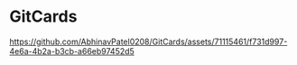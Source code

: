 # GitCards

https://github.com/AbhinavPatel0208/GitCards/assets/71115461/f731d997-4e6a-4b2a-b3cb-a66eb97452d5

